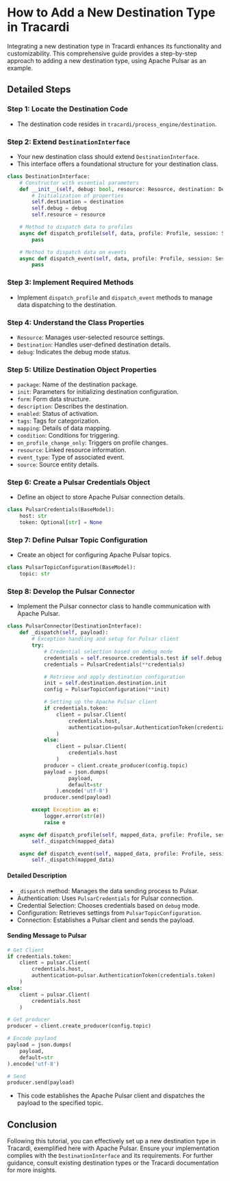 # How to Add a New Destination Type in Tracardi

Integrating a new destination type in Tracardi enhances its functionality and customizability. This comprehensive guide
provides a step-by-step approach to adding a new destination type, using Apache Pulsar as an example.

## Detailed Steps

### Step 1: Locate the Destination Code

- The destination code resides in `tracardi/process_engine/destination`.

### Step 2: Extend `DestinationInterface`

- Your new destination class should extend `DestinationInterface`.
- This interface offers a foundational structure for your destination class.

```python
class DestinationInterface:
    # Constructor with essential parameters
    def __init__(self, debug: bool, resource: Resource, destination: Destination):
        # Initialization of properties
        self.destination = destination
        self.debug = debug
        self.resource = resource

    # Method to dispatch data to profiles
    async def dispatch_profile(self, data, profile: Profile, session: Session):
        pass

    # Method to dispatch data on events
    async def dispatch_event(self, data, profile: Profile, session: Session, event: Event):
        pass
```

### Step 3: Implement Required Methods

- Implement `dispatch_profile` and `dispatch_event` methods to manage data dispatching to the destination.

### Step 4: Understand the Class Properties

- `Resource`: Manages user-selected resource settings.
- `Destination`: Handles user-defined destination details.
- `debug`: Indicates the debug mode status.

### Step 5: Utilize Destination Object Properties

- `package`: Name of the destination package.
- `init`: Parameters for initializing destination configuration.
- `form`: Form data structure.
- `description`: Describes the destination.
- `enabled`: Status of activation.
- `tags`: Tags for categorization.
- `mapping`: Details of data mapping.
- `condition`: Conditions for triggering.
- `on_profile_change_only`: Triggers on profile changes.
- `resource`: Linked resource information.
- `event_type`: Type of associated event.
- `source`: Source entity details.

### Step 6: Create a Pulsar Credentials Object

- Define an object to store Apache Pulsar connection details.

```python
class PulsarCredentials(BaseModel):
    host: str
    token: Optional[str] = None
```

### Step 7: Define Pulsar Topic Configuration

- Create an object for configuring Apache Pulsar topics.

```python
class PulsarTopicConfiguration(BaseModel):
    topic: str
```

### Step 8: Develop the Pulsar Connector

- Implement the Pulsar connector class to handle communication with Apache Pulsar.

```python
class PulsarConnector(DestinationInterface):
    def _dispatch(self, payload):
        # Exception handling and setup for Pulsar client
        try:
            # Credential selection based on debug mode
            credentials = self.resource.credentials.test if self.debug else self.resource.credentials.production
            credentials = PulsarCredentials(**credentials)

            # Retrieve and apply destination configuration
            init = self.destination.destination.init
            config = PulsarTopicConfiguration(**init)

            # Setting up the Apache Pulsar client
            if credentials.token:
                client = pulsar.Client(
                    credentials.host,
                    authentication=pulsar.AuthenticationToken(credentials.token)
                )
            else:
                client = pulsar.Client(
                    credentials.host
                )
            producer = client.create_producer(config.topic)
            payload = json.dumps(
                    payload,
                    default=str
                ).encode('utf-8')
            producer.send(payload)

        except Exception as e:
            logger.error(str(e))
            raise e

    async def dispatch_profile(self, mapped_data, profile: Profile, session: Session):
        self._dispatch(mapped_data)

    async def dispatch_event(self, mapped_data, profile: Profile, session: Session, event: Event):
        self._dispatch(mapped_data)
```

#### Detailed Description

- `_dispatch` method: Manages the data sending process to Pulsar.
- Authentication: Uses `PulsarCredentials` for Pulsar connection.
- Credential Selection: Chooses credentials based on `debug` mode.
- Configuration: Retrieves settings from `PulsarTopicConfiguration`.
- Connection: Establishes a Pulsar client and sends the payload.

#### Sending Message to Pulsar

```python
# Get Client
if credentials.token:
    client = pulsar.Client(
        credentials.host,
        authentication=pulsar.AuthenticationToken(credentials.token)
    )
else:
    client = pulsar.Client(
        credentials.host
    )

# Get producer
producer = client.create_producer(config.topic)

# Encode paylaod
payload = json.dumps(
    payload,
    default=str
).encode('utf-8')

# Send
producer.send(payload)
```

- This code establishes the Apache Pulsar client and dispatches the payload to the specified topic.

## Conclusion

Following this tutorial, you can effectively set up a new destination type in Tracardi, exemplified here with Apache
Pulsar. Ensure your implementation complies with the `DestinationInterface` and its requirements. For further guidance,
consult existing destination types or the Tracardi documentation for more insights.